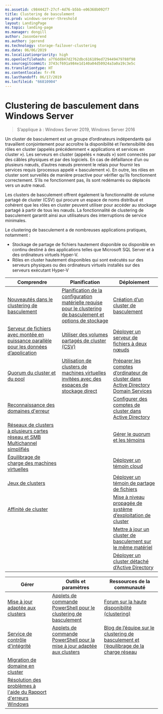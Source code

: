 ```yaml
---
ms.assetid: c9844427-27cf-4d76-b5bb-e06368b092f7
title: Clustering de basculement
ms.prod: windows-server-threshold
layout: LandingPage
ms.topic: landing-page
ms.manager: dongill
author: JasonGerend
ms.author: jgerend
ms.technology: storage-failover-clustering
ms.date: 06/06/2019
ms.localizationpriority: high
ms.openlocfilehash: a7f6dd847d2762dbc616189ed729449479788f98
ms.sourcegitcommit: 3743cf691a984e1d140a04d50924a3a0a19c3e5c
ms.translationtype: HT
ms.contentlocale: fr-FR
ms.lasthandoff: 06/17/2019
ms.locfileid: "66810904"
---
```

# <a name="failover-clustering-in-windows-server"></a>Clustering de basculement dans Windows Server

> S’applique à : Windows Server 2019, Windows Server 2016

Un cluster de basculement est un groupe d’ordinateurs indépendants qui travaillent conjointement pour accroître la disponibilité et l’extensibilité des rôles en cluster (appelés précédemment « applications et services en cluster »). Les serveurs en cluster (appelés « nœuds ») sont connectés par des câbles physiques et par des logiciels. En cas de défaillance d’un ou plusieurs nœuds, d’autres nœuds prennent le relais pour fournir les services requis (processus appelé « basculement »). En outre, les rôles en cluster sont surveillés de manière proactive pour vérifier qu’ils fonctionnent correctement. S’ils ne fonctionnent pas, ils sont redémarrés ou déplacés vers un autre nœud.

Les clusters de basculement offrent également la fonctionnalité de volume partagé de cluster (CSV) qui procure un espace de noms distribué et cohérent que les rôles en cluster peuvent utiliser pour accéder au stockage partagé à partir de tous les nœuds. La fonctionnalité de clustering de basculement garantit ainsi aux utilisateurs des interruptions de service minimales.

Le clustering de basculement a de nombreuses applications pratiques, notamment :

* Stockage de partage de fichiers hautement disponible ou disponible en continu destiné à des applications telles que Microsoft SQL Server et à des ordinateurs virtuels Hyper-V.
* Rôles en cluster hautement disponibles qui sont exécutés sur des serveurs physiques ou des ordinateurs virtuels installés sur des serveurs exécutant Hyper-V

| **Comprendre**                                                               |  **Planification**                          |  **Déploiement**       |
| -------------                                                                |  --------------                        | --------------------- |
| [Nouveautés dans le clustering de basculement](whats-new-in-failover-clustering.md)    | [Planification de la configuration matérielle requise pour le clustering de basculement et options de stockage](clustering-requirements.md)  | [Création d’un cluster de basculement](create-failover-cluster.md) |
| [Serveur de fichiers avec montée en puissance parallèle pour les données d’application](sofs-overview.md)               | [Utiliser des volumes partagés de cluster (CSV)](failover-cluster-csvs.md) | [Déployer un serveur de fichiers à deux nœuds](../storage/storage-spaces/storage-spaces-direct-in-vm.md) |
|  [Quorum du cluster et du pool](../storage/storage-spaces/understand-quorum.md)   |  [Utilisation de clusters de machines virtuelles invitées avec des espaces de stockage direct](../storage/storage-spaces/storage-spaces-direct-in-vm.md)       | [Préparer les comptes d’ordinateur de cluster dans Active Directory Domain Services](prestage-cluster-adds.md) |
| [Reconnaissance des domaines d'erreur](fault-domains.md)                                 |                                 | [Configurer des comptes de cluster dans Active Directory](configure-ad-accounts.md) |
| [Réseaux de clusters à plusieurs cartes réseau et SMB Multichannel simplifiés](smb-multichannel.md) |                       | [Gérer le quorum et les témoins](manage-cluster-quorum.md) |
| [Équilibrage de charge des machines virtuelles](vm-load-balancing-overview.md)                         |                             | [Déployer un témoin cloud](deploy-cloud-witness.md) |
| [Jeux de clusters](../storage/storage-spaces/cluster-sets.md)                  |                             |[Déployer un témoin de partage de fichiers](file-share-witness.md) |
| [Affinité de cluster](cluster-affinity.md)                                     |                            | [Mise à niveau propagée de système d’exploitation de cluster](cluster-operating-system-rolling-upgrade.md) |
|                                                                             |                            | [Mettre à jour un cluster de basculement sur le même matériel](upgrade-option-same-hardware.md) |
|                                                                            |                             | [Déployer un cluster détaché d’Active Directory](https://docs.microsoft.com/previous-versions/windows/it-pro/windows-server-2012-R2-and-2012/dn265970\(v%3dws.11\))

|**Gérer**  |  **Outils et paramètres**  |  **Ressources de la communauté**       |
| ------------- |  -------------- | --------------------- |
| [ Mise à jour adaptée aux clusters](cluster-aware-updating.md)    |   [Applets de commande PowerShell pour le clustering de basculement](https://docs.microsoft.com/powershell/module/failoverclusters/?view=win10-ps)      |  [Forum sur la haute disponibilité (clustering)](https://go.microsoft.com/fwlink/p/?LinkId=230641)       |
|  [Service de contrôle d'intégrité](health-service-overview.md)   |   [Applets de commande PowerShell pour la mise à jour adaptée aux clusters](https://docs.microsoft.com/powershell/module/clusterawareupdating/?view=win10-ps)      | [Blog de l’équipe sur le clustering de basculement et l’équilibrage de la charge réseau](http://blogs.msdn.com/b/clustering/)        |
|  [Migration de domaine en cluster](cluster-domain-migration.md)   |         |         |
|  [Résolution des problèmes à l'aide du Rapport d'erreurs Windows](troubleshooting-using-wer-reports.md)   |         |         |
